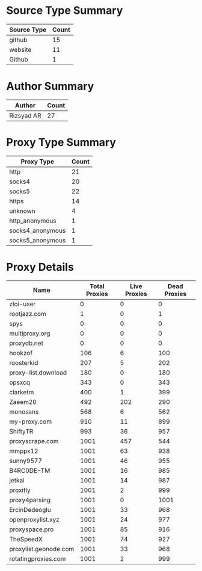 # Source Type Summary

| Source Type | Count |
|-------------|-------|
| github | 15 |
| website | 11 |
| Github | 1 |


# Author Summary

| Author | Count |
|--------|-------|
| Rizsyad AR | 27 |


# Proxy Type Summary

| Proxy Type | Count |
|------------|-------|
| http | 21 |
| socks4 | 20 |
| socks5 | 22 |
| https | 14 |
| unknown | 4 |
| http_anonymous | 1 |
| socks4_anonymous | 1 |
| socks5_anonymous | 1 |


# Proxy Details

| Name | Total Proxies | Live Proxies | Dead Proxies |
|------|---------------|--------------|---------------|
| zloi-user | 0 | 0 | 0 |
| rootjazz.com | 1 | 0 | 1 |
| spys | 0 | 0 | 0 |
| multiproxy.org | 0 | 0 | 0 |
| proxydb.net | 0 | 0 | 0 |
| hookzof | 106 | 6 | 100 |
| roosterkid | 207 | 5 | 202 |
| proxy-list.download | 180 | 0 | 180 |
| opsxcq | 343 | 0 | 343 |
| clarketm | 400 | 1 | 399 |
| Zaeem20 | 492 | 202 | 290 |
| monosans | 568 | 6 | 562 |
| my-proxy.com | 910 | 11 | 899 |
| ShiftyTR | 993 | 36 | 957 |
| proxyscrape.com | 1001 | 457 | 544 |
| mmppx12 | 1001 | 63 | 938 |
| sunny9577 | 1001 | 46 | 955 |
| B4RC0DE-TM | 1001 | 16 | 985 |
| jetkai | 1001 | 14 | 987 |
| proxifly | 1001 | 2 | 999 |
| proxy4parsing | 1001 | 0 | 1001 |
| ErcinDedeoglu | 1001 | 33 | 968 |
| openproxylist.xyz | 1001 | 24 | 977 |
| proxyspace.pro | 1001 | 85 | 916 |
| TheSpeedX | 1001 | 74 | 927 |
| proxylist.geonode.com | 1001 | 33 | 968 |
| rotatingproxies.com | 1001 | 2 | 999 |
